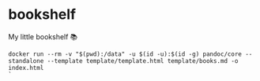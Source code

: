# bookshelf
My little bookshelf 📚

```
docker run --rm -v "$(pwd):/data" -u $(id -u):$(id -g) pandoc/core --standalone --template template/template.html template/books.md -o index.html
`
